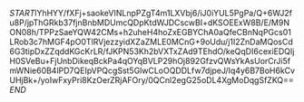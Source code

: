 $START$lYhHYY/fXFj+saokeVINLnpPZgT4m1LXVbj6/iJ0iYUL5PgPa/Q+6WJ2fu8P/jpThGRkb37fjnBnbMDUmcQDpKtdWJDCscwBI+dKSOEExW8B/E/M9NON08h/TPPzSaeYQW42CMs+h2uheH4hoZxEGBYChA0aQfeCBnNqPGcs01LRob3c7hMGF4pO0TlRVjezzyidXZaZMLE0MCnG+9oUdu/j1I2ZnDaMQosCd6G3tipDxZZqddKGcKrLR/fJKPN53Kh2bVXTxZAd9TEhdO/keQqDI6cexiEDQIjH0SVeBu+FjUnbDikeqBckPa4qOYqBVLP29hOj892GfzvQWsYkAsUorCrJi5fmWNie60B4lPD7QEIpVPQcgSst5GlwCLoOQDDLfw7djpeJ/Iq4y6B7BoH6kCvUHjBk+/yoIwFxyPri8KzOerZRjAFOry/0QCnl2egG25oDL4XgMoDqgSfZKQ==$END$